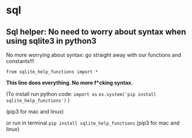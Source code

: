 # sql
Sql helper: No need to worry about syntax when using sqlite3 in python3
---
No more worrying about syntax: go straight away with our functions and constants!!! 

```
from sqlite_help_functions import *
```
**This line does everything. No more f\*cking syntax.**

(To install run python code: 
`import os`
`os.system('pip install sqlite_help_functions')`
)

(pip3 for mac and linux)

or run in terminal `pip install sqlite_help_functions` (pip3 for mac and linux)
